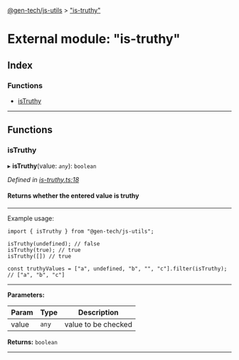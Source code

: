[@gen-tech/js-utils](../README.md) > ["is-truthy"](../modules/_is_truthy_.md)

# External module: "is-truthy"

## Index

### Functions

* [isTruthy](_is_truthy_.md#istruthy)

---

## Functions

<a id="istruthy"></a>

###  isTruthy

▸ **isTruthy**(value: *`any`*): `boolean`

*Defined in [is-truthy.ts:18](https://github.com/gen-tech/js-utils/blob/6e1149a/src/is-truthy.ts#L18)*

#### Returns whether the entered value is truthy

* * *

Example usage:

    import { isTruthy } from "@gen-tech/js-utils";
    
    isTruthy(undefined); // false
    isTruthy(true); // true
    isTruthy([]) // true
    
    const truthyValues = ["a", undefined, "b", "", "c"].filter(isTruthy); // ["a", "b", "c"]
    

* * *

**Parameters:**

| Param | Type | Description |
| ------ | ------ | ------ |
| value | `any` |  value to be checked |

**Returns:** `boolean`

___

